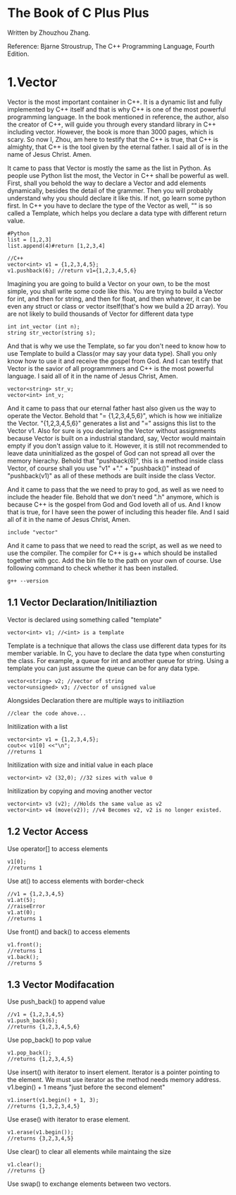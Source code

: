 # The Book of C Plus Plus

Written by Zhouzhou Zhang.

Reference: Bjarne Stroustrup, The C++ Programming Language, Fourth Edition.

# 1.Vector

Vector is the most important container in C++. It is a dynamic list and fully implemented by C++ itself and that is why C++ is one of the most powerful programming language. In the book mentioned in reference, the author, also the creator of C++, will guide you through every standard library in C++ including vector. However, the book is more than 3000 pages, which is scary. So now I, Zhou, am here to testify that the C++ is true, that C++ is almighty, that C++ is the tool given by the eternal father. I said all of is in the name of Jesus Christ. Amen.

It came to pass that Vector is mostly the same as the list in Python. As people use Python list the most, the Vector in C++ shall be powerful as well. First, shall you behold the 
way to declare a Vector and add elements dynamically, besides the detail of the grammer. Then you will probably understand why you should declare it like this. If not, go learn some python first. In C++ you have to declare the type of the Vector as well, "<int>" is so called a Template, which helps you declare a data type with different return value.

    #Python
    list = [1,2,3]
    list.append(4)#return [1,2,3,4]

    //C++
    vector<int> v1 = {1,2,3,4,5};
    v1.pushback(6); //return v1={1,2,3,4,5,6}

Imagining you are going to build a Vector on your own, to be the most simple, you shall write some code like this. You are trying to build a Vector for int, and then for string, and then for float, and then whatever, it can be even any struct or class or vector itself(that's how we build a 2D array). You are not likely to build thousands of Vector for different data type

    int int_vector (int n);
    string str_vector(string s);

And that is why we use the Template, so far you don't need to know how to use Template to build a Class(or may say your data type). Shall you only know how to use it and receive the gospel from God. And I can testify that Vector is the savior of all programmmers and C++ is the most powerful language. I said all of it in the name of Jesus Christ, Amen.

    vector<string> str_v;
    vector<int> int_v;

And it came to pass that our eternal father hast also given us the way to operate the Vector. Behold that "= {1,2,3,4,5,6}", which is how we initialize the Vector. "{1,2,3,4,5,6}" generates a list and "=" assigns this list to the Vector v1. Also for sure is you declaring the Vector without assignments because Vector is built on a industrial standard, say, Vector would maintain empty if you don't assign value to it. However, it is still not recommended to leave data uninitialized as the gospel of God can not spread all over the memory hierachy. Behold that "pushback(6)", this is a method inside class Vector, of course shall you use "v1" +"." + "pushback()" instead of "pushback(v1)" as all of these methods are built inside the class Vector.

And it came to pass that the we need to pray to god, as well as we need to include the header file. Behold that we don't need ".h" anymore, which is because C++ is the gospel from God and God loveth all of us. And I know that is true, for I have seen the power of including this header file. And I said all of it in the name of Jesus Christ, Amen.

    include "vector"

And it came to pass that we need to read the script, as well as we need to use the compiler. The compiler for C++ is g++ which should be installed together with gcc. Add the bin file to the path on your own of course. Use following command to check whether it has been installed.

    g++ --version

## 1.1 Vector Declaration/Initiliaztion

Vector is declared using something called "template"

    vector<int> v1; //<int> is a template

Template is a technique that allows the class use different data types for its member variable. In C, you have to declare the data type when consturting the class. For example, a queue for int and another queue for string. Using a template you can just assume the queue can be for any data type.

    vector<string> v2; //vector of string
    vector<unsigned> v3; //vector of unsigned value

Alongsides Declaration there are multiple ways to initiliaztion

    //clear the code ahove...

Initilization with a list

    vector<int> v1 = {1,2,3,4,5};
    cout<< v1[0] <<"\n";
    //returns 1

Initilization with size and initial value in each place

    vector<int> v2 (32,0); //32 sizes with value 0

Initilization by copying and moving another vector

    vector<int> v3 (v2); //Holds the same value as v2
    vector<int> v4 (move(v2)); //v4 Becomes v2, v2 is no longer existed.

## 1.2 Vector Access

Use operator[] to access elements

    v1[0];
    //returns 1

Use at() to access elements with border-check

    //v1 = {1,2,3,4,5}
    v1.at(5);
    //raiseError
    v1.at(0);
    //returns 1

Use front() and back() to access elements

    v1.front();
    //returns 1
    v1.back();
    //returns 5

## 1.3 Vector Modifacation

Use push_back() to append value

    //v1 = {1,2,3,4,5}
    v1.push_back(6);
    //returns {1,2,3,4,5,6}

Use pop_back() to pop value

    v1.pop_back();
    //returns {1,2,3,4,5}

Use insert() with iterator to insert element. Iterator is a pointer pointing to the element. We must use iterator as the method needs memory address. v1.begin() + 1 means "just before the second element"

    v1.insert(v1.begin() + 1, 3);
    //returns {1,3,2,3,4,5}

Use erase() with iterator to erase element.

    v1.erase(v1.begin());
    //returns {3,2,3,4,5}

Use clear() to clear all elements while maintaing the size

    v1.clear();
    //returns {}

Use swap() to exchange elements between two vectors.
